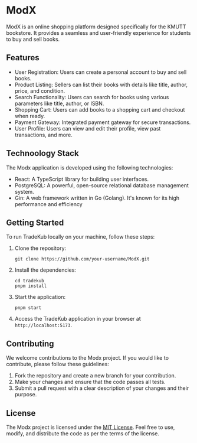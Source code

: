 # ModX

ModX is an online shopping platform designed specifically for the KMUTT bookstore. It provides a seamless and user-friendly experience for students to buy and sell books.

## Features

- User Registration: Users can create a personal account to buy and sell books.
- Product Listing: Sellers can list their books with details like title, author, price, and condition.
- Search Functionality: Users can search for books using various parameters like title, author, or ISBN.
- Shopping Cart: Users can add books to a shopping cart and checkout when ready.
- Payment Gateway: Integrated payment gateway for secure transactions.
- User Profile: Users can view and edit their profile, view past transactions, and more.

## Technoology Stack
The Modx application is developed using the following technologies:

- React: A TypeScript library for building user interfaces.
- PostgreSQL: A powerful, open-source relational database management system.
- Gin: A web framework written in Go (Golang). It's known for its high performance and efficiency

## Getting Started

To run TradeKub locally on your machine, follow these steps:

1. Clone the repository: 
   ```
   git clone https://github.com/your-username/ModX.git
   ```

2. Install the dependencies:
   ```
   cd tradekub
   pnpm install
   ```

3. Start the application:
   ```
   pnpm start
   ```

4. Access the TradeKub application in your browser at `http://localhost:5173`.

## Contributing

We welcome contributions to the Modx project. If you would like to contribute, please follow these guidelines:

1. Fork the repository and create a new branch for your contribution.
2. Make your changes and ensure that the code passes all tests.
3. Submit a pull request with a clear description of your changes and their purpose.

## License

The Modx project is licensed under the [MIT License](LICENSE). Feel free to use, modify, and distribute the code as per the terms of the license.